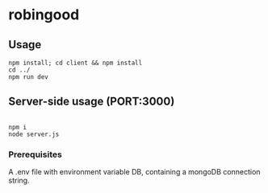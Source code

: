 # robingood
## Usage 
<pre>
<code>npm install; cd client && npm install
cd ../
npm run dev
</code></pre>

## Server-side usage (PORT:3000)
<pre>
<code>
npm i
node server.js
</code></pre>


### Prerequisites
A .env file with environment variable DB, containing a mongoDB connection string.
